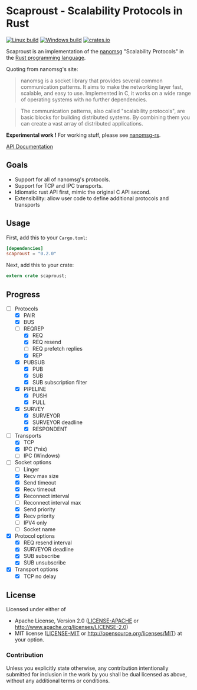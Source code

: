 # Scaproust - Scalability Protocols in Rust

[![Linux build](https://travis-ci.org/blabaere/scaproust.svg?label=linux)](https://travis-ci.org/blabaere/scaproust)
[![Windows build](https://ci.appveyor.com/api/projects/status/kpqdm42mhlki39fq?svg=true)](https://ci.appveyor.com/project/blabaere/scaproust)
[![crates.io](http://meritbadge.herokuapp.com/scaproust)](https://crates.io/crates/scaproust)

Scaproust is an implementation of the [nanomsg](http://nanomsg.org/index.html) "Scalability Protocols" in the [Rust programming language](http://www.rust-lang.org/).

Quoting from nanomsg's site:
> nanomsg is a socket library that provides several common communication patterns. It aims to make the networking layer fast, scalable, and easy to use. Implemented in C, it works on a wide range of operating systems with no further dependencies.

> The communication patterns, also called "scalability protocols", are basic blocks for building distributed systems. By combining them you can create a vast array of distributed applications. 

**Experimental work !** For working stuff, please see [nanomsg-rs](https://github.com/blabaere/nanomsg.rs).  

[API Documentation](https://blabaere.github.io/scaproust/scaproust/index.html)

## Goals
* Support for all of nanomsg's protocols.
* Support for TCP and IPC transports.
* Idiomatic rust API first, mimic the original C API second.
* Extensibility: allow user code to define additional protocols and transports

## Usage

First, add this to your `Cargo.toml`:

```toml
[dependencies]
scaproust = "0.2.0"
```

Next, add this to your crate:

```rust
extern crate scaproust;
```

## Progress
- [ ] Protocols
  - [x] PAIR
  - [x] BUS
  - [ ] REQREP
    - [x] REQ
    - [x] REQ resend
    - [ ] REQ prefetch replies
    - [x] REP
  - [x] PUBSUB
    - [x] PUB
    - [x] SUB
    - [x] SUB subscription filter
  - [x] PIPELINE
    - [x] PUSH
    - [x] PULL
  - [x] SURVEY
    - [x] SURVEYOR
    - [x] SURVEYOR deadline
    - [x] RESPONDENT  

- [ ] Transports
  - [x] TCP
  - [x] IPC (*nix)
  - [ ] IPC (Windows)

- [ ] Socket options
  - [ ] Linger
  - [x] Recv max size
  - [x] Send timeout
  - [x] Recv timeout
  - [x] Reconnect interval
  - [ ] Reconnect interval max
  - [x] Send priority
  - [x] Recv priority
  - [ ] IPV4 only
  - [ ] Socket name

- [x] Protocol options
  - [x] REQ resend interval
  - [x] SURVEYOR deadline
  - [x] SUB subscribe
  - [x] SUB unsubscribe

- [x] Transport options
  - [x] TCP no delay

## License

Licensed under either of
 * Apache License, Version 2.0 ([LICENSE-APACHE](LICENSE-APACHE) or http://www.apache.org/licenses/LICENSE-2.0)
 * MIT license ([LICENSE-MIT](LICENSE-MIT) or http://opensource.org/licenses/MIT)
at your option.

### Contribution

Unless you explicitly state otherwise, any contribution intentionally submitted
for inclusion in the work by you shall be dual licensed as above, without any
additional terms or conditions.